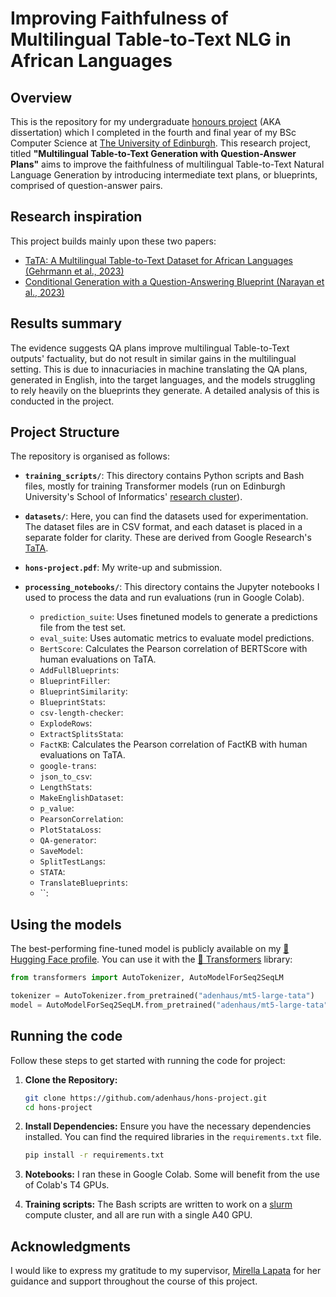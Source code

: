 
# Improving Faithfulness of Multilingual Table-to-Text NLG in African Languages

## Overview

This is the repository for my undergraduate [honours project](http://www.drps.ed.ac.uk/20-21/dpt/cxinfr10044.htm) (AKA dissertation) which I completed in the fourth and final year of my BSc Computer Science at [The University of Edinburgh](https://www.ed.ac.uk/informatics). This research project, titled **"Multilingual Table-to-Text Generation with Question-Answer Plans"** aims to improve the faithfulness of multilingual Table-to-Text Natural Language Generation by introducing intermediate text plans, or blueprints, comprised of question-answer pairs.

## Research inspiration

This project builds mainly upon these two papers:
- [TaTA: A Multilingual Table-to-Text Dataset for  African Languages (Gehrmann et al., 2023)](https://aclanthology.org/2023.findings-emnlp.118/)
- [Conditional Generation with a Question-Answering Blueprint (Narayan et al., 2023)](https://aclanthology.org/2023.tacl-1.55/)

## Results summary

The evidence suggests QA plans improve multilingual Table-to-Text outputs' factuality, but do not result in similar gains in the multilingual setting. This is due to innacuriacies in machine translating the QA plans, generated in English, into the target languages, and the models struggling to rely heavily on the blueprints they generate. A detailed analysis of this is conducted in the project.

## Project Structure

The repository is organised as follows:

- **`training_scripts/`**: This directory contains Python scripts and Bash files, mostly for training Transformer models (run on Edinburgh University's School of Informatics' [research cluster](https://computing.help.inf.ed.ac.uk/research-cluster)).

- **`datasets/`**: Here, you can find the datasets used for experimentation. The dataset files are in CSV format, and each dataset is placed in a separate folder for clarity. These are derived from Google Research's [TaTA](https://github.com/google-research/url-nlp/tree/main/tata).

- **`hons-project.pdf`**: My write-up and submission.

- **`processing_notebooks/`**: This directory contains the Jupyter notebooks I used to process the data and run evaluations (run in Google Colab).

  - `prediction_suite`: Uses finetuned models to generate a predictions file from the test set.
  - `eval_suite`: Uses automatic metrics to evaluate model predictions.
  - `BertScore`: Calculates the Pearson correlation of BERTScore with human evaluations on TaTA.
  - `AddFullBlueprints`:
  - `BlueprintFiller`:
  - `BlueprintSimilarity`:
  - `BlueprintStats`:
  - `csv-length-checker`:
  - `ExplodeRows`:
  - `ExtractSplitsStata`:
  - `FactKB`: Calculates the Pearson correlation of FactKB with human evaluations on TaTA.
  - `google-trans`:
  - `json_to_csv`:
  - `LengthStats`:
  - `MakeEnglishDataset`:
  - `p_value`:
  - `PearsonCorrelation`:
  - `PlotStataLoss`:
  - `QA-generator`:
  - `SaveModel`:
  - `SplitTestLangs`:
  - `STATA`:
  - `TranslateBlueprints`:
  - ``:

## Using the models

The best-performing fine-tuned model is publicly available on my [🤗 Hugging Face profile](https://huggingface.co/adenhaus). You can use it with the [🤗 Transformers](https://huggingface.co/docs/hub/transformers) library:

```python
from transformers import AutoTokenizer, AutoModelForSeq2SeqLM

tokenizer = AutoTokenizer.from_pretrained("adenhaus/mt5-large-tata")
model = AutoModelForSeq2SeqLM.from_pretrained("adenhaus/mt5-large-tata")
```

## Running the code

Follow these steps to get started with running the code for project:

1. **Clone the Repository:**
    ```bash
    git clone https://github.com/adenhaus/hons-project.git
    cd hons-project
    ```

2. **Install Dependencies:**
    Ensure you have the necessary dependencies installed. You can find the required libraries in the `requirements.txt` file.
    ```bash
    pip install -r requirements.txt
    ```

3. **Notebooks:**
    I ran these in Google Colab. Some will benefit from the use of Colab's T4 GPUs.

4. **Training scripts:**
    The Bash scripts are written to work on a [slurm](https://computing.help.inf.ed.ac.uk/slurm) compute cluster, and all are run with a single A40 GPU.

## Acknowledgments

I would like to express my gratitude to my supervisor, [Mirella Lapata](https://scholar.google.co.uk/citations?user=j67B9Q4AAAAJ&hl=en) for her guidance and support throughout the course of this project.
